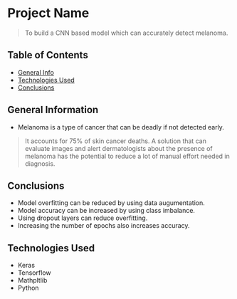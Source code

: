 # Project Name
> To build a CNN based model which can accurately detect melanoma. 

## Table of Contents
* [General Info](#general-information)
* [Technologies Used](#technologies-used)
* [Conclusions](#conclusions)

## General Information
- Melanoma is a type of cancer that can be deadly if not detected early.
> It accounts for 75% of skin cancer deaths. A solution that can evaluate images and alert dermatologists about the presence of melanoma has the potential to reduce a lot of manual effort needed in diagnosis.

## Conclusions
- Model overfitting can be reduced by using data augumentation.
- Model accuracy can be increased by using class imbalance.
- Using dropout layers can reduce overfitting.
- Increasing the number of epochs also increases accuracy.

## Technologies Used
- Keras
- Tensorflow
- Mathpltlib
- Python


